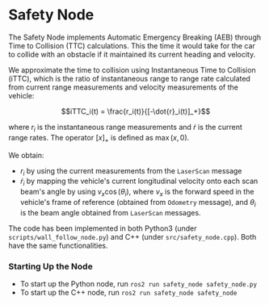 # Safety Node
The Safety Node implements Automatic Emergency Breaking (AEB) through Time to Collision (TTC) calculations. This the time it would take for the car to collide with an obstacle if it maintained its current heading and velocity.

We approximate the time to collision using Instantaneous Time to Collision (iTTC), which is the ratio of instantaneous range to range rate calculated from current range measurements and velocity measurements of the vehicle:

$$iTTC_i(t) = \frac{r_i(t)}{[-\dot{r}_i(t)]_+}$$

where $r_i$ is the instantaneous range measurements and $\dot{r}$ is the current range rates. The operator $[x]_+$ is defined as $\max(x, 0)$.

We obtain:
- $r_i$ by using the current measurements from the `LaserScan` message 
- $\dot{r}_i$ by mapping the vehicle's current longitudinal velocity onto each scan beam's angle by using $v_x\cos(\theta_i)$, where $v_x$ is the forward speed in the vehicle's frame of reference (obtained from `Odometry` message), and $\theta_i$ is the beam angle obtained from `LaserScan` messages.

The code has been implemented in both Python3 (under `scripts/wall_follow_node.py`) and C++ (under `src/safety_node.cpp`). Both have the same functionalities.

### Starting Up the Node
- To start up the Python node, run `ros2 run safety_node safety_node.py`
- To start up the C++ node, run `ros2 run safety_node safety_node`
